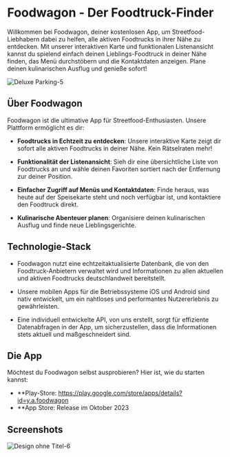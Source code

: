 # Foodwagon - Der Foodtruck-Finder

Willkommen bei Foodwagon, deiner kostenlosen App, um Streetfood-Liebhabern dabei zu helfen, alle aktiven Foodtrucks in ihrer Nähe zu entdecken. Mit unserer interaktiven Karte und funktionalen Listenansicht kannst du spielend einfach deinen Lieblings-Foodtruck in deiner Nähe finden, das Menü durchstöbern und die Kontaktdaten anzeigen. Plane deinen kulinarischen Ausflug und genieße sofort!

![Deluxe Parking-5](https://github.com/YafesMakesApps/Foodwagon/assets/146208688/1731b8e4-b6a1-4807-85a5-245c3e3cd2e0)

## Über Foodwagon

Foodwagon ist die ultimative App für Streetfood-Enthusiasten. Unsere Plattform ermöglicht es dir:

- **Foodtrucks in Echtzeit zu entdecken**: Unsere interaktive Karte zeigt dir sofort alle aktiven Foodtrucks in deiner Nähe. Kein Rätselraten mehr!

- **Funktionalität der Listenansicht**: Sieh dir eine übersichtliche Liste von Foodtrucks an und wähle deinen Favoriten sortiert nach der Entfernung zur deiner Position.

- **Einfacher Zugriff auf Menüs und Kontaktdaten**: Finde heraus, was heute auf der Speisekarte steht und noch verfügbar ist, und kontaktiere den Foodtruck direkt.

- **Kulinarische Abenteuer planen**: Organisiere deinen kulinarischen Ausflug und finde neue Lieblingsgerichte.


## Technologie-Stack

- Foodwagon nutzt eine echtzeitaktualisierte Datenbank, die von den Foodtruck-Anbietern verwaltet wird und Informationen zu allen aktuellen und aktiven Foodtrucks deutschlandweit bereitstellt.

- Unsere mobilen Apps für die Betriebssysteme iOS und Android sind nativ entwickelt, um ein nahtloses und performantes Nutzererlebnis zu gewährleisten.

- Eine individuell entwickelte API, von uns erstellt, sorgt für effiziente Datenabfragen in der App, um sicherzustellen, dass die Informationen stets aktuell und maßgeschneidert sind.


## Die App

Möchtest du Foodwagon selbst ausprobieren? Hier ist, wie du starten kannst:

- **Play-Store: https://play.google.com/store/apps/details?id=y.a.foodwagon
- **App Store: Release im Oktober 2023


## Screenshots

![Design ohne Titel-6](https://github.com/YafesMakesApps/Foodwagon/assets/146208688/1deb413c-9a03-42aa-a178-dff102968a48)
